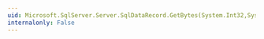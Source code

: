 ```yaml
---
uid: Microsoft.SqlServer.Server.SqlDataRecord.GetBytes(System.Int32,System.Int64,System.Byte[],System.Int32,System.Int32)
internalonly: False
---
```

